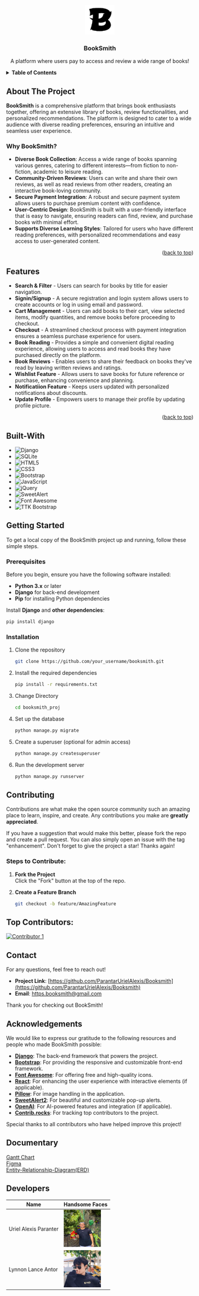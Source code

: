 <!-- BACK TO TOP LINK -->

<a id="readme-top"></a>

<!-- PROJECT SHIELDS -->
<!-- Using markdown "reference style" links for readability. -->

<!-- PROJECT LOGO -->
<br />
<div align="center">
  <a href="https://github.com/your_username/booksmith">
    <img src="booksmith_proj\static\images\booksmith_logo.png" alt="BookSmith Logo" width="80" height="80">
  </a>
  <h3 align="center">BookSmith</h3>
  <p align="center">
    A platform where users pay to access and review a wide range of books! <br />
  </p>
</div>

<!-- TABLE OF CONTENTS -->
<details>
  <summary><strong>Table of Contents</strong></summary>
  <ol>
    <li><a href="#about-the-project">About The Project</a></li>
    <li><a href="#features">Features</a></li>
    <li><a href="#built-with">Built With</a></li>
    <li><a href="#getting-started">Getting Started</a></li>
    <li><a href="#roadmap">Roadmap</a></li>
    <li><a href="#contributing">Contributing</a></li>
    <li><a href="#contact">Contact</a></li>
    <li><a href="#acknowledgments">Acknowledgments</a></li>
    <li><a href="#documentary">Documentary</a></li>
  </ol>
</details>

<!-- ABOUT THE PROJECT -->

## About The Project

**BookSmith** is a comprehensive platform that brings book enthusiasts together, offering an extensive library of books, review functionalities, and personalized recommendations. The platform is designed to cater to a wide audience with diverse reading preferences, ensuring an intuitive and seamless user experience.

### Why BookSmith?

- **Diverse Book Collection**: Access a wide range of books spanning various genres, catering to different interests—from fiction to non-fiction, academic to leisure reading.
- **Community-Driven Reviews**: Users can write and share their own reviews, as well as read reviews from other readers, creating an interactive book-loving community.
- **Secure Payment Integration**: A robust and secure payment system allows users to purchase premium content with confidence.
- **User-Centric Design**: BookSmith is built with a user-friendly interface that is easy to navigate, ensuring readers can find, review, and purchase books with minimal effort.
- **Supports Diverse Learning Styles**: Tailored for users who have different reading preferences, with personalized recommendations and easy access to user-generated content.

<p align="right">(<a href="#readme-top">back to top</a>)</p>

## Features

- **Search & Filter** - Users can search for books by title for easier navigation.
- **Signin/Signup** - A secure registration and login system allows users to create accounts or log in using email and password.
- **Cart Management** - Users can add books to their cart, view selected items, modify quantities, and remove books before proceeding to checkout.
- **Checkout** - A streamlined checkout process with payment integration ensures a seamless purchase experience for users.
- **Book Reading** - Provides a simple and convenient digital reading experience, allowing users to access and read books they have purchased directly on the platform.
- **Book Reviews** - Enables users to share their feedback on books they've read by leaving written reviews and ratings.
- **Wishlist Feature** - Allows users to save books for future reference or purchase, enhancing convenience and planning.
- **Notificatiion Feature** - Keeps users updated with personalized notifications about discounts.
- **Update Profile** - Empowers users to manage their profile by updating profile picture.

<p align="right">(<a href="#readme-top">back to top</a>)</p>

 <!-- BUILT WITH -->

## Built-With

- ![Django](https://img.shields.io/badge/Django-092E20?style=for-the-badge&logo=django&logoColor=white)
- ![SQLite](https://img.shields.io/badge/SQLite-07405E?style=for-the-badge&logo=sqlite&logoColor=white)
- ![HTML5](https://img.shields.io/badge/HTML5-E34F26?style=for-the-badge&logo=html5&logoColor=white)
- ![CSS3](https://img.shields.io/badge/CSS3-1572B6?style=for-the-badge&logo=css3&logoColor=white)
- ![Bootstrap](https://img.shields.io/badge/Bootstrap-563D7C?style=for-the-badge&logo=bootstrap&logoColor=white)
- ![JavaScript](https://img.shields.io/badge/JavaScript-F7DF1E?style=for-the-badge&logo=javascript&logoColor=black)
- ![jQuery](https://img.shields.io/badge/jQuery-0769AD?style=for-the-badge&logo=jquery&logoColor=white)
- ![SweetAlert](https://img.shields.io/badge/SweetAlert2-FF4154?style=for-the-badge&logo=sweetalert&logoColor=white)
- ![Font Awesome](https://img.shields.io/badge/Font%20Awesome-339AF0?style=for-the-badge&logo=fontawesome&logoColor=white)
- ![TTK Bootstrap](https://img.shields.io/badge/TTK%20Bootstrap-7952B3?style=for-the-badge&logo=bootstrap&logoColor=white)

## Getting Started

To get a local copy of the BookSmith project up and running, follow these simple steps.

### Prerequisites

Before you begin, ensure you have the following software installed:

- **Python 3.x** or later
- **Django** for back-end development
- **Pip** for installing Python dependencies

Install **Django** and **other dependencies**:

```sh
pip install django
```

### Installation

1. Clone the repository
   ```sh
   git clone https://github.com/your_username/booksmith.git
   ```
2. Install the required dependencies

   ```sh
   pip install -r requirements.txt

   ```

3. Change Directory
   ```sh
   cd booksmith_proj
   ```
4. Set up the database
   ```sh
   python manage.py migrate
   ```
5. Create a superuser (optional for admin access)
   ```sh
   python manage.py createsuperuser
   ```
6. Run the development server
   ```sh
   python manage.py runserver
   ```

## Contributing

Contributions are what make the open source community such an amazing place to learn, inspire, and create. Any contributions you make are **greatly appreciated**.

If you have a suggestion that would make this better, please fork the repo and create a pull request. You can also simply open an issue with the tag "enhancement".
Don't forget to give the project a star! Thanks again!

### Steps to Contribute:

1. **Fork the Project**  
   Click the "Fork" button at the top of the repo.

2. **Create a Feature Branch**
   ```sh
   git checkout -b feature/AmazingFeature
   ```

## Top Contributors:

[![Contributor 1](https://contrib.rocks/image?repo=ParantarUrielAlexis/Booksmith)](https://github.com/ParantarUrielAlexis/Booksmith/graphs/contributors)

## Contact

For any questions, feel free to reach out!

- **Project Link**: [https://github.com/ParantarUrielAlexis/Booksmith](https://github.com/ParantarUrielAlexis/Booksmith)
- **Email**: https.booksmith@gmail.com

Thank you for checking out BookSmith!

## Acknowledgements

We would like to express our gratitude to the following resources and people who made BookSmith possible:

- **[Django](https://www.djangoproject.com/)**: The back-end framework that powers the project.
- **[Bootstrap](https://getbootstrap.com/)**: For providing the responsive and customizable front-end framework.
- **[Font Awesome](https://fontawesome.com/)**: For offering free and high-quality icons.
- **[React](https://reactjs.org/)**: For enhancing the user experience with interactive elements (if applicable).
- **[Pillow](https://pillow.readthedocs.io/en/stable/)**: For image handling in the application.
- **[SweetAlert2](https://sweetalert2.github.io/)**: For beautiful and customizable pop-up alerts.
- **[OpenAI](https://openai.com/)**: For AI-powered features and integration (if applicable).
- **[Contrib.rocks](https://contrib.rocks/)**: For tracking top contributors to the project.

Special thanks to all contributors who have helped improve this project!

## Documentary

<p>
   <a href="BookSmith_GanttChart.xlsx" download>Gantt Chart</a>
   <br>
   <a href="Booksmith.pdf" download>Figma</a>
   <br>
   <a href="ERD.pdf" download>Entity-Relationship-Diagram(ERD)</a>
</p>

## Developers

| Name                  | Handsome Faces                                                                                          |
| --------------------- | ------------------------------------------------------------------------------------------------------- |
| Uriel Alexis Paranter | <img src="booksmith_proj/static/images/uriel.jpg" alt="Uriel Alexis Paranter" width="100" height="100"> |
| Lynnon Lance Antor    | <img src="booksmith_proj/static/images/lance.jpg" alt="Lynnon Lance Antor" width="100" height="100">    |
